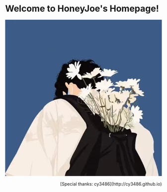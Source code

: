 # Welcome to HoneyJoe's Homepage!  
<!-- 
<div align=center> -->




<!-- <div align=right> -->

<!-- 
<b></font><font color=#426ab3 size=10 >HoneyJoe</font> </b>

<img src="image/1.png" width = 20% height = 20% div align=right /> -->



![imag1](image/1.png) 

<!-- <div align=right>
<img src="https://github.com/honeyjoe17/honeyjoe17.github.io/raw/master/image/1.png" width = 30%/>
</div> -->





<div align=right>
[Special thanks: cy3486](http://cy3486.github.io)
</div>